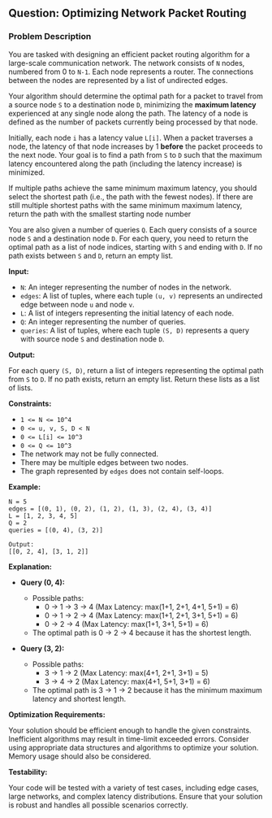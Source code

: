 ## Question: Optimizing Network Packet Routing

### Problem Description

You are tasked with designing an efficient packet routing algorithm for a large-scale communication network. The network consists of `N` nodes, numbered from 0 to `N-1`. Each node represents a router. The connections between the nodes are represented by a list of undirected edges.

Your algorithm should determine the optimal path for a packet to travel from a source node `S` to a destination node `D`, minimizing the **maximum latency** experienced at any single node along the path. The latency of a node is defined as the number of packets currently being processed by that node.

Initially, each node `i` has a latency value `L[i]`. When a packet traverses a node, the latency of that node increases by 1 **before** the packet proceeds to the next node. Your goal is to find a path from `S` to `D` such that the maximum latency encountered along the path (including the latency increase) is minimized.

If multiple paths achieve the same minimum maximum latency, you should select the shortest path (i.e., the path with the fewest nodes). If there are still multiple shortest paths with the same minimum maximum latency, return the path with the smallest starting node number

You are also given a number of queries `Q`. Each query consists of a source node `S` and a destination node `D`. For each query, you need to return the optimal path as a list of node indices, starting with `S` and ending with `D`. If no path exists between `S` and `D`, return an empty list.

**Input:**

*   `N`: An integer representing the number of nodes in the network.
*   `edges`: A list of tuples, where each tuple `(u, v)` represents an undirected edge between node `u` and node `v`.
*   `L`: A list of integers representing the initial latency of each node.
*   `Q`: An integer representing the number of queries.
*   `queries`: A list of tuples, where each tuple `(S, D)` represents a query with source node `S` and destination node `D`.

**Output:**

For each query `(S, D)`, return a list of integers representing the optimal path from `S` to `D`. If no path exists, return an empty list. Return these lists as a list of lists.

**Constraints:**

*   `1 <= N <= 10^4`
*   `0 <= u, v, S, D < N`
*   `0 <= L[i] <= 10^3`
*   `0 <= Q <= 10^3`
*   The network may not be fully connected.
*   There may be multiple edges between two nodes.
*   The graph represented by `edges` does not contain self-loops.

**Example:**

```
N = 5
edges = [(0, 1), (0, 2), (1, 2), (1, 3), (2, 4), (3, 4)]
L = [1, 2, 3, 4, 5]
Q = 2
queries = [(0, 4), (3, 2)]

Output:
[[0, 2, 4], [3, 1, 2]]
```

**Explanation:**

*   **Query (0, 4):**

    *   Possible paths:
        *   0 -> 1 -> 3 -> 4 (Max Latency: max(1+1, 2+1, 4+1, 5+1) = 6)
        *   0 -> 1 -> 2 -> 4 (Max Latency: max(1+1, 2+1, 3+1, 5+1) = 6)
        *   0 -> 2 -> 4 (Max Latency: max(1+1, 3+1, 5+1) = 6)
    *   The optimal path is 0 -> 2 -> 4 because it has the shortest length.

*   **Query (3, 2):**
    *   Possible paths:
        *   3 -> 1 -> 2 (Max Latency: max(4+1, 2+1, 3+1) = 5)
        *   3 -> 4 -> 2 (Max Latency: max(4+1, 5+1, 3+1) = 6)
    *   The optimal path is 3 -> 1 -> 2 because it has the minimum maximum latency and shortest length.

**Optimization Requirements:**

Your solution should be efficient enough to handle the given constraints. Inefficient algorithms may result in time-limit exceeded errors. Consider using appropriate data structures and algorithms to optimize your solution. Memory usage should also be considered.

**Testability:**

Your code will be tested with a variety of test cases, including edge cases, large networks, and complex latency distributions. Ensure that your solution is robust and handles all possible scenarios correctly.
